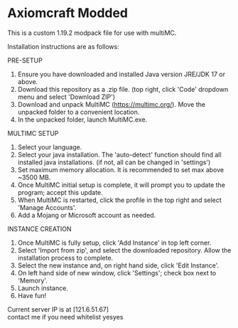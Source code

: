 # Axiomcraft Modded
This is a custom 1.19.2 modpack file for use with multiMC.

Installation instructions are as follows:

PRE-SETUP
1. Ensure you have downloaded and installed Java version JRE/JDK 17 or above.
2. Download this repository as a .zip file. (top right, click 'Code' dropdown menu and select 'Download ZIP')
3. Download and unpack MultiMC (https://multimc.org/). Move the unpacked folder to a convenient location.
4. In the unpacked folder, launch MultiMC.exe.

MULTIMC SETUP
1. Select your language.
2.  Select your java installation. The 'auto-detect' function should find all installed java installations. (if not, all can be changed in 'settings')
3.  Set maximum memory allocation. It is recommended to set max above ~3500 MB.
4. Once MultiMC initial setup is complete, it will prompt you to update the program; accept this update.
5. When MultiMC is restarted, click the profile in the top right and select 'Manage Accounts'.
6. Add a Mojang or Microsoft account as needed.

INSTANCE CREATION
1. Once MultiMC is fully setup, click 'Add Instance' in top left corner.
2. Select 'Import from zip', and select the downloaded repository. Allow the installation process to complete. 
3. Select the new instance and, on right hand side, click 'Edit Instance'.
4. On left hand side of new window, click 'Settings'; check box next to 'Memory'. 
5. Launch instance.
6. Have fun!

Current server IP is at [121.6.51.67]<br>
contact me if you need whitelist yesyes
